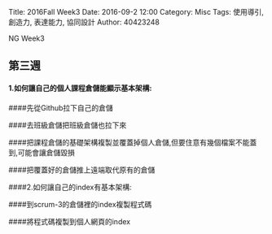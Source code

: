 Title: 2016Fall Week3
Date: 2016-09-2 12:00
Category: Misc
Tags: 使用導引, 創造力, 表達能力, 協同設計
Author: 40423248

NG Week3



## 第三週

#### 1.如何讓自己的個人課程倉儲能顯示基本架構:

####先從Github拉下自己的倉儲

####去班級倉儲把班級倉儲也拉下來

####把課程倉儲的基礎架構複製並覆蓋掉個人倉儲,但要住意有幾個檔案不能蓋到,可能會讓倉儲毀損

####把覆蓋好的倉儲推上遠端取代原有的倉儲


####2.如何讓自己的index有基本架構:

####到scrum-3的倉儲裡的index複製程式碼

####將程式碼複製到個人網頁的index


